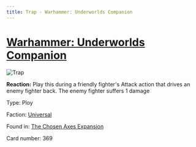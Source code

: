```yaml
---
title: Trap - Warhammer: Underworlds Companion
---
```


# [Warhammer: Underworlds Companion](https://guidokessels.github.io/wh-underworlds)

  

![Trap](https://warhammerunderworlds.com/wp-content/uploads/sites/6/2018/02/369_ENG.png)

<b>Reaction:</b> Play this during a friendly fighter's Attack action that drives an enemy fighter back. The enemy fighter suffers 1 damage

Type: Ploy

Faction: [Universal](https://guidokessels.github.io/wh-underworlds/factions/universal)

Found in: [The Chosen Axes Expansion](https://guidokessels.github.io/wh-underworlds/locations/the-chosen-axes-expansion)

Card number: 369
